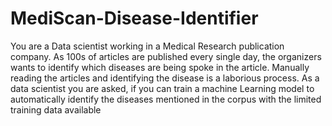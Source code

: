 # MediScan-Disease-Identifier

You are a Data scientist working in a Medical Research publication company.
As 100s of articles are published every single day, the organizers wants to identify which diseases are being spoke in the article.
Manually reading the articles and identifying the disease is a laborious process.
As a data scientist you are asked, if you can train a machine Learning model to automatically identify the diseases mentioned in the corpus with the limited training data available
